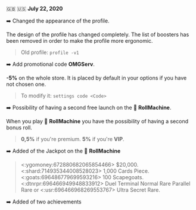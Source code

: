 🇬🇧 🇺🇸 **July 22, 2020**

➡️ Changed the appearance of the profile.

The design of the profile has changed completely. The list of boosters has been removed in order to make the profile more ergonomic.

> Old profile: `profile -v1`

➡️ Add promotional code **OMGServ**.

**-5%** on the whole store. It is placed by default in your options if you have not chosen one.

> To modify it: `settings code <Code>`

➡️ Possibility of having a second free launch on the 🎰 **RollMachine**.

When you play 🎰 **RollMachine** you have the possibility of having a second bonus roll.

> **0,5%** if you're premium.
> **5%** if you're **VIP**.

➡️ Added of the Jackpot on the 🎰 **RollMachine**

> <:ygomoney:672880682065854466> $20,000.
> <:shard:714935344008528023> 1,000 Cards Piece.
> <:goats:696486779699593216> 100 Scapegoats.
> <:dtnrpr:696466949948833912> Duel Terminal Normal Rare Parallel Rare or <:usr:696466968269553767> Ultra Secret Rare.

➡️ Added of two achievements